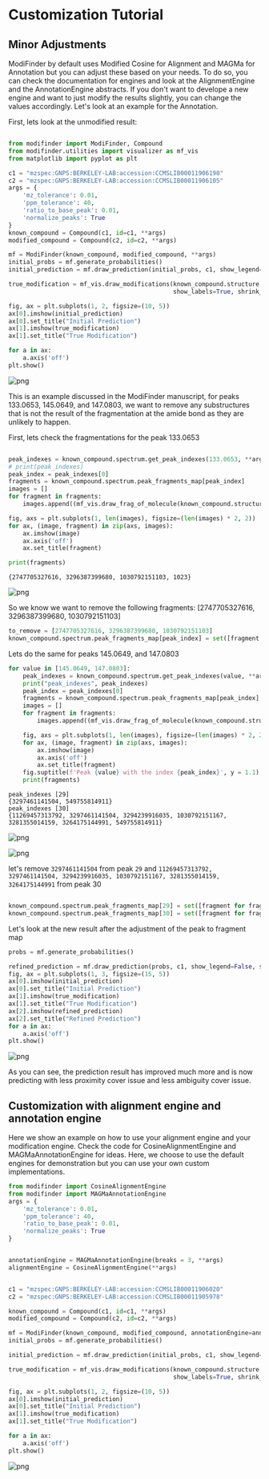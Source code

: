 # Customization Tutorial

## Minor Adjustments

ModiFinder by default uses Modified Cosine for Alignment and MAGMa for Annotation but you can adjust these based on your needs. To do so, you can check the documentation for engines and look at the AlignmentEngine and the AnnotationEngine abstracts. If you don't want to develope a new engine and want to just modify the results slightly, you can change the values accordingly. Let's look at an example for the Annotation.

First, lets look at the unmodified result:


```python

from modifinder import ModiFinder, Compound
from modifinder.utilities import visualizer as mf_vis
from matplotlib import pyplot as plt

c1 = "mzspec:GNPS:BERKELEY-LAB:accession:CCMSLIB00011906190"
c2 = "mzspec:GNPS:BERKELEY-LAB:accession:CCMSLIB00011906105"
args = {
    'mz_tolerance': 0.01,
    'ppm_tolerance': 40,
    'ratio_to_base_peak': 0.01,
    'normalize_peaks': True
}
known_compound = Compound(c1, id=c1, **args)
modified_compound = Compound(c2, id=c2, **args)

mf = ModiFinder(known_compound, modified_compound, **args)
initial_probs = mf.generate_probabilities()
initial_prediction = mf.draw_prediction(initial_probs, c1, show_legend=False, show_labels=True, shrink_labels=True)

true_modification = mf_vis.draw_modifications(known_compound.structure, modified_compound.structure, show_legend = False, 
                                              show_labels=True, shrink_labels=True, modification_only=True)

fig, ax = plt.subplots(1, 2, figsize=(10, 5))
ax[0].imshow(initial_prediction)
ax[0].set_title("Initial Prediction")
ax[1].imshow(true_modification)
ax[1].set_title("True Modification")

for a in ax:
    a.axis('off')
plt.show()

```


    
![png](customization_files/customization_3_0.png)
    


This is an example discussed in the ModiFinder manuscript, for peaks 133.0653, 145.0649, and 147.0803, we want to remove any substructures that is not the result of the fragmentation at the amide bond as they are unlikely to happen.

First, lets check the fragmentations for the peak 133.0653



```python

peak_indexes = known_compound.spectrum.get_peak_indexes(133.0653, **args)
# print(peak_indexes)
peak_index = peak_indexes[0]
fragments = known_compound.spectrum.peak_fragments_map[peak_index]
images = []
for fragment in fragments:
    images.append((mf_vis.draw_frag_of_molecule(known_compound.structure, fragment), fragment))

fig, axs = plt.subplots(1, len(images), figsize=(len(images) * 2, 2))
for ax, (image, fragment) in zip(axs, images):
    ax.imshow(image)
    ax.axis('off')
    ax.set_title(fragment)

print(fragments)

```

    {2747705327616, 3296387399680, 1030792151103, 1023}



    
![png](customization_files/customization_5_1.png)
    


So we know we want to remove the following fragments: [2747705327616, 3296387399680, 1030792151103]


```python
to_remove = [2747705327616, 3296387399680, 1030792151103]
known_compound.spectrum.peak_fragments_map[peak_index] = set([fragment for fragment in fragments if fragment not in to_remove])
```

Lets do the same for peaks 145.0649, and 147.0803


```python
for value in [145.0649, 147.0803]:
    peak_indexes = known_compound.spectrum.get_peak_indexes(value, **args)
    print("peak_indexes", peak_indexes)
    peak_index = peak_indexes[0]
    fragments = known_compound.spectrum.peak_fragments_map[peak_index]
    images = []
    for fragment in fragments:
        images.append((mf_vis.draw_frag_of_molecule(known_compound.structure, fragment), fragment))

    fig, axs = plt.subplots(1, len(images), figsize=(len(images) * 2, 2))
    for ax, (image, fragment) in zip(axs, images):
        ax.imshow(image)
        ax.axis('off')
        ax.set_title(fragment)
    fig.suptitle(f'Peak {value} with the index {peak_index}', y = 1.1)
    print(fragments)
```

    peak_indexes [29]
    {3297461141504, 549755814911}
    peak_indexes [30]
    {11269457313792, 3297461141504, 3294239916035, 1030792151167, 3281355014159, 3264175144991, 549755814911}



    
![png](customization_files/customization_9_1.png)
    



    
![png](customization_files/customization_9_2.png)
    


let's remove `3297461141504` from peak `29` and `11269457313792, 3297461141504, 3294239916035, 1030792151167, 3281355014159, 3264175144991` from peak 30


```python

known_compound.spectrum.peak_fragments_map[29] = set([fragment for fragment in known_compound.spectrum.peak_fragments_map[29] if fragment not in [3297461141504]])
known_compound.spectrum.peak_fragments_map[30] = set([fragment for fragment in known_compound.spectrum.peak_fragments_map[30] if fragment not in [11269457313792, 3297461141504, 3294239916035, 1030792151167, 3281355014159, 3264175144991]])
```

Let's look at the new result after the adjustment of the peak to fragment map


```python
probs = mf.generate_probabilities()

refined_prediction = mf.draw_prediction(probs, c1, show_legend=False, show_labels=True, shrink_labels=True)
fig, ax = plt.subplots(1, 3, figsize=(15, 5))
ax[0].imshow(initial_prediction)
ax[0].set_title("Initial Prediction")
ax[1].imshow(true_modification)
ax[1].set_title("True Modification")
ax[2].imshow(refined_prediction)
ax[2].set_title("Refined Prediction")
for a in ax:
    a.axis('off')
plt.show()
```


    
![png](customization_files/customization_13_0.png)
    


As you can see, the prediction result has improved much more and is now predicting with less proximity cover issue and less ambiguity cover issue.

## Customization with alignment engine and annotation engine

Here we show an example on how to use your alignment engine and your modification engine. Check the code for CosineAlignmentEngine and MAGMaAnnotationEngine for ideas. Here, we choose to use the default engines for demonstration but you can use your own custom implementations.


```python
from modifinder import CosineAlignmentEngine
from modifinder import MAGMaAnnotationEngine
args = {
    'mz_tolerance': 0.01,
    'ppm_tolerance': 40,
    'ratio_to_base_peak': 0.01,
    'normalize_peaks': True
}


annotationEngine = MAGMaAnnotationEngine(breaks = 3, **args)
alignmentEngine = CosineAlignmentEngine(**args)


```


```python

c1 = "mzspec:GNPS:BERKELEY-LAB:accession:CCMSLIB00011906020"
c2 = "mzspec:GNPS:BERKELEY-LAB:accession:CCMSLIB00011905978"

known_compound = Compound(c1, id=c1, **args)
modified_compound = Compound(c2, id=c2, **args)

mf = ModiFinder(known_compound, modified_compound, annotationEngine=annotationEngine, alignmentEngine=alignmentEngine, **args)
initial_probs = mf.generate_probabilities()

initial_prediction = mf.draw_prediction(initial_probs, c1, show_legend=False, show_labels=True, shrink_labels=True, annotation_scale=0.7)

true_modification = mf_vis.draw_modifications(known_compound.structure, modified_compound.structure, show_legend = False, 
                                              show_labels=True, shrink_labels=True, modification_only=True)

fig, ax = plt.subplots(1, 2, figsize=(10, 5))
ax[0].imshow(initial_prediction)
ax[0].set_title("Initial Prediction")
ax[1].imshow(true_modification)
ax[1].set_title("True Modification")

for a in ax:
    a.axis('off')
plt.show()
```


    
![png](customization_files/customization_18_0.png)
    

